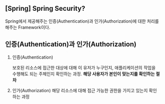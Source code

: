 ## [Spring] Spring Security?

Spring에서 제공해주는 인증(Authentication)과 인가(Authorization)에 대한 처리를 해주는 Framework이다.



## 인증(Authentication)과 인가(Authorization)

1. 인증(Authentication)

   보호된 리소스에 접근한 대상에 대해 이 유저가 누구인지, 애플리케이션의 작업을 수행해도 되는 주체인지 확인하는 과정. **해당 사용자가 본인이 맞는지를 확인하는 절차**

2. 인가(Authorization)
   해당 리소스에 대해 접근 가능한 권한을 가지고 있는지 확인하는 과정





